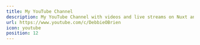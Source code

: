 ```yaml
---
title: My YouTube Channel
description: My YouTube Channel with videos and live streams on Nuxt and more
url: https://www.youtube.com/c/DebbieOBrien
icon: youtube
position: 12
---
```

